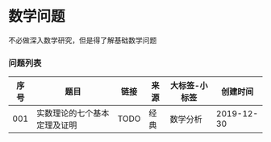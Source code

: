 # 数学问题

不必做深入数学研究，但是得了解基础数学问题

### 问题列表

|序号|题目|链接|来源|大标签-小标签|创建时间|
|--|--|--|--|--|--|
|001|实数理论的七个基本定理及证明|TODO|经典|数学分析|2019-12-30|
